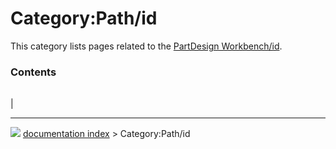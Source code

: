 # Category:Path/id
This category lists pages related to the [PartDesign Workbench/id](PartDesign_Workbench/id.md).

### Contents

|     |     |     |
| --- | --- | --- |
|



---
![](images/Button_right.svg) [documentation index](../README.md) > Category:Path/id
